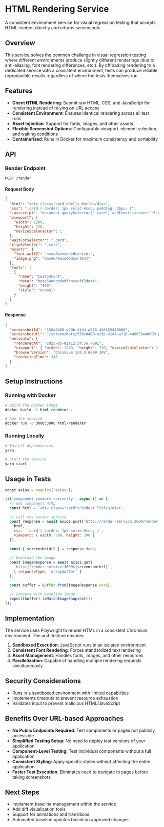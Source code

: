 # HTML Rendering Service

A consistent environment service for visual regression testing that accepts HTML content directly and returns screenshots.

## Overview

This service solves the common challenge in visual regression testing where different environments produce slightly different renderings (due to anti-aliasing, font rendering differences, etc.). By offloading rendering to a dedicated service with a consistent environment, tests can produce reliable, reproducible results regardless of where the tests themselves run.

## Features

- **Direct HTML Rendering**: Submit raw HTML, CSS, and JavaScript for rendering instead of relying on URL access
- **Consistent Environment**: Ensures identical rendering across all test runs
- **Asset Injection**: Support for fonts, images, and other assets
- **Flexible Screenshot Options**: Configurable viewport, element selection, and waiting conditions
- **Containerized**: Runs in Docker for maximum consistency and portability

## API

### Render Endpoint

`POST /render`

#### Request Body

```json
{
  "html": "<div class='card'>Hello World</div>",
  "css": ".card { border: 1px solid #ccc; padding: 16px; }",
  "javascript": "document.querySelector('.card').addEventListener('click', () => console.log('clicked'));",
  "viewport": {
    "width": 1280,
    "height": 720,
    "deviceScaleFactor": 1
  },
  "waitForSelector": ".card",
  "clipSelector": ".card",
  "assets": {
    "font.woff2": "base64encodedcontent",
    "image.png": "base64encodedcontent"
  },
  "fonts": [
    {
      "name": "CustomFont",
      "data": "base64encodedfontwoff2data",
      "weight": "400",
      "style": "normal"
    }
  ]
}
```

#### Response

```json
{
  "screenshotId": "550e8400-e29b-41d4-a716-446655440000",
  "screenshotUrl": "/screenshots/550e8400-e29b-41d4-a716-446655440000.png",
  "metadata": {
    "renderedAt": "2025-05-02T12:34:56.789Z",
    "viewport": { "width": 1280, "height": 720, "deviceScaleFactor": 1 },
    "browserVersion": "Chromium 120.0.6099.109",
    "renderingTime": 345
  }
}
```

## Setup Instructions

### Running with Docker

```bash
# Build the Docker image
docker build -t html-renderer .

# Run the service
docker run -p 3000:3000 html-renderer
```

### Running Locally

```bash
# Install dependencies
yarn

# Start the service
yarn start
```

## Usage in Tests

```javascript
const axios = require('axios');

it('component renders correctly', async () => {
  // Get component HTML
  const html = `<div class="card">Product Title</div>`;
  
  // Call the render service
  const response = await axios.post('http://render-service:3000/render', {
    html,
    css: `.card { border: 1px solid #ccc; }`,
    viewport: { width: 500, height: 300 }
  });
  
  const { screenshotUrl } = response.data;
  
  // Download the image
  const imageResponse = await axios.get(
    `http://render-service:3000${screenshotUrl}`,
    { responseType: 'arraybuffer' }
  );
  
  const buffer = Buffer.from(imageResponse.data);
  
  // Compare with baseline image
  expect(buffer).toMatchImageSnapshot();
});
```

## Implementation

The service uses Playwright to render HTML in a consistent Chromium environment. The architecture ensures:

1. **Sandboxed Execution**: JavaScript runs in an isolated environment
2. **Consistent Font Rendering**: Forces standardized text rendering
3. **Asset Management**: Handles fonts, images, and other resources
4. **Parallelization**: Capable of handling multiple rendering requests simultaneously

## Security Considerations

- Runs in a sandboxed environment with limited capabilities
- Implements timeouts to prevent resource exhaustion
- Validates input to prevent malicious HTML/JavaScript

## Benefits Over URL-based Approaches

- **No Public Endpoints Required**: Test components or pages not publicly accessible
- **Simplified Testing Setup**: No need to deploy test versions of your application
- **Component-Level Testing**: Test individual components without a full application
- **Consistent Styling**: Apply specific styles without affecting the entire application
- **Faster Test Execution**: Eliminates need to navigate to pages before taking screenshots

## Next Steps

- Implement baseline management within the service
- Add diff visualization tools
- Support for animations and transitions
- Automated baseline updates based on approved changes